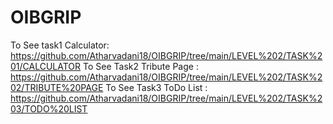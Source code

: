 # OIBGRIP


To See task1 Calculator: https://github.com/Atharvadani18/OIBGRIP/tree/main/LEVEL%202/TASK%201/CALCULATOR
To See Task2 Tribute Page : https://github.com/Atharvadani18/OIBGRIP/tree/main/LEVEL%202/TASK%202/TRIBUTE%20PAGE
To See Task3 ToDo List : https://github.com/Atharvadani18/OIBGRIP/tree/main/LEVEL%202/TASK%203/TODO%20LIST
